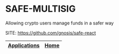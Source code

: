 # SAFE-MULTISIG
 
 Allowing crypto users manage funds in a safer way
 
 SITE: https://github.com/gnosis/safe-react

 | [Applications](https://portable-linux-apps.github.io/apps.html) | [Home](https://portable-linux-apps.github.io)
 | --- | --- |
